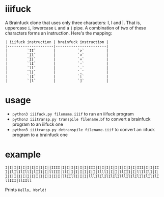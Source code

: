 # iiifuck
A Brainfuck clone that uses only three characters: I, l and |. That is, uppercase `i`, lowercase `L` and a `|` pipe. A combination of two of these characters forms an instruction. Here's the mapping:
```
| iiifuck instruction | brainfuck instruction |
|---------------------|-----------------------|
|         `II`        |          `>`          |
|         `Il`        |          `<`          |
|         `I|`        |          `+`          |
|         `lI`        |          `-`          |
|         `ll`        |          `.`          |
|         `l|`        |          `,`          |
|         `|I`        |          `[`          |
|         `|l`        |          `]`          |
```

# usage
  - `python3 iiifuck.py filename.iiif` to run an iiifuck program
  - `python3 iiitransp.py transpile filename.bf` to convert a brainfuck program to an iiifuck one
  - `python3 iiitransp.py detranspile filename.iiif` to convert an iiifuck program to a brainfuck one

# example

`I|I|I|I|I|I|I|I|I|I||IIII|I|I|I|I|I|I|III|I|I|I|I|I|I|I|I|I|III|I|I|III|IlIlIlIllI|lIII|I|llIII|llI|I|I|I|I|I|I|llllI|I|I|llIII|I|llIlIlI|I|I|I|I|I|I|I|I|I|I|I|I|I|I|llIIllI|I|I|lllIlIlIlIlIlIlllIlIlIlIlIlIlIlIllIII|llIIll`

Prints `Hello, World!`